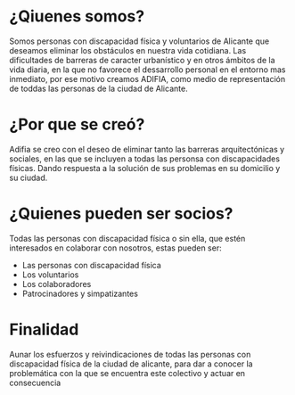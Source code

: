 # ¿Qiuenes somos?
Somos personas con discapacidad física y voluntarios de Alicante que deseamos eliminar los obstáculos en nuestra vida cotidiana. Las dificultades de barreras de caracter urbanístico y en otros ámbitos de la vida diaria, en la que no favorece el dessarrollo personal en el entorno mas inmediato, por ese motivo creamos ADIFIA, como medio de representación de toddas las personas de la ciudad de Alicante.

# ¿Por que se creó?
Adifia se creo con el deseo de eliminar tanto las barreras arquitectónicas y sociales, en las que se incluyen a todas las personsa con discapacidades físicas. Dando respuesta a la solución de sus problemas en su domicilio y su ciudad.

# ¿Quienes pueden ser socios?
Todas las personas con discapacidad física o sin ella, que estén interesados en colaborar con nosotros, estas pueden ser:
- Las personas con discapacidad física
- Los voluntarios
- Los colaboradores
- Patrocinadores y simpatizantes

# Finalidad
Aunar los esfuerzos y reivindicaciones de todas las personas con discapacidad física de la ciudad de alicante, para dar a conocer la problemática con la que se encuentra este colectivo y actuar en consecuencia
